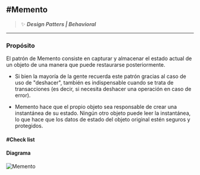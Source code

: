 ## \#Memento
>:sparkles: ***Design Patters | Behavioral***
---
### Propósito
El patrón de Memento consiste en capturar y almacenar el estado actual de un objeto de una manera que puede restaurarse posteriormente.

- Si bien la mayoría de la gente recuerda este patrón gracias al caso de uso de "deshacer", también es indispensable cuando se trata de transacciones (es decir, si necesita deshacer una operación en caso de error).

- Memento hace que el propio objeto sea responsable de crear una instantánea de su estado. Ningún otro objeto puede leer la instantánea, lo que hace que los datos de estado del objeto original estén seguros y protegidos. 

#### \#Check list


#### Diagrama
![Memento](https://designpatternsphp.readthedocs.io/en/latest/_images/uml.png)